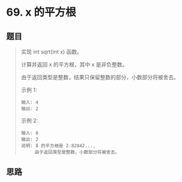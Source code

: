 # 69. x 的平方根

## 题目

>实现 int sqrt(int x) 函数。
>
>计算并返回 x 的平方根，其中 x 是非负整数。
>
>由于返回类型是整数，结果只保留整数的部分，小数部分将被舍去。
>
>示例 1:
>```
>输入: 4
>输出: 2
>```
>示例 2:
>```
>输入: 8
>输出: 2
>说明: 8 的平方根是 2.82842..., 
>     由于返回类型是整数，小数部分将被舍去。
>```

## 思路